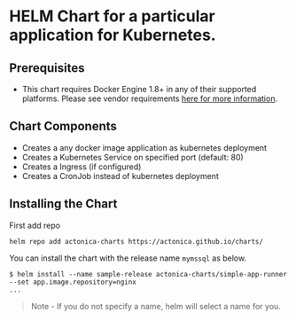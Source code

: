 # HELM Chart for a particular application for Kubernetes.

## Prerequisites

* This chart requires Docker Engine 1.8+ in any of their supported platforms.  Please see vendor requirements [here for more information](https://docs.microsoft.com/en-us/sql/linux/quickstart-install-connect-docker).

## Chart Components

* Creates a any docker image application as kubernetes deployment
* Creates a Kubernetes Service on specified port (default: 80)
* Creates a Ingress (if configured)
* Creates a CronJob instead of kubernetes deployment

## Installing the Chart

First add repo 

```console
helm repo add actonica-charts https://actonica.github.io/charts/
```

You can install the chart with the release name `mymssql` as below.

```console
$ helm install --name sample-release actonica-charts/simple-app-runner --set app.image.repository=nginx
...
```

> Note - If you do not specify a name, helm will select a name for you.

